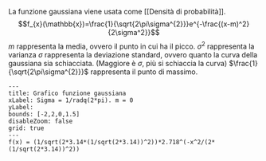 La funzione gaussiana viene usata come [[Densità di probabilità]].
$$f_{x}(\mathbb{x})=\frac{1}{\sqrt{2\pi\sigma^{2}}}e^{-\frac{(x-m)^2}{2\sigma^2}}$$
$m$ rappresenta la media, ovvero il punto in cui ha il picco.
$\sigma^{2}$ rappresenta la varianza
$\sigma$ rappresenta la deviazione standard, ovvero quanto la curva della gaussiana sia schiacciata. (Maggiore è $\sigma$, più si schiaccia la curva)
$\frac{1}{\sqrt{2\pi\sigma^{2}}}$ rappresenta il punto di massimo.

```functionplot
---
title: Grafico funzione gaussiana
xLabel: Sigma = 1/radq(2*pi). m = 0
yLabel: 
bounds: [-2,2,0,1.5]
disableZoom: false
grid: true
---
f(x) = (1/sqrt(2*3.14*(1/sqrt(2*3.14))^2))*2.718^(-x^2/(2*(1/sqrt(2*3.14))^2))
```
